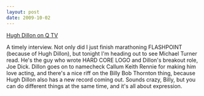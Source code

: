```yaml
---
layout: post
date: 2009-10-02
---  
```


[Hugh Dillon on Q TV](https://www.youtube.com/watch?v=wTiMixXmGUo) 

A timely interview. Not only did I just finish marathoning FLASHPOINT (because of Hugh Dillon), but tonight I'm heading out to see Michael Turner read. He's the guy who wrote HARD CORE LOGO and Dillon's breakout role, Joe Dick. Dillon goes on to namecheck Callum Keith Rennie for making him love acting, and there's a nice riff on the Billy Bob Thornton thing, because Hugh Dillon also has a new record coming out. Sounds crazy, Billy, but you can do different things at the same time, and it's all about expression.
